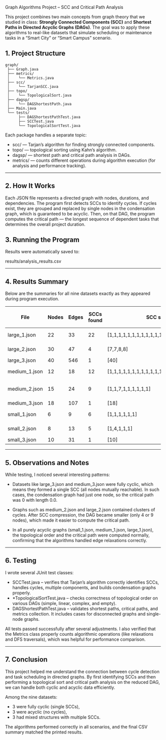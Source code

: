  Graph Algorithms Project – SCC and Critical Path Analysis

This project combines two main concepts from graph theory that we studied in class: **Strongly Connected Components (SCC)** and **Shortest Paths in Directed Acyclic Graphs (DAGs)**.
The goal was to apply these algorithms to real-like datasets that simulate scheduling or maintenance tasks in a “Smart City” or “Smart Campus” scenario.



## 1. Project Structure

```
graph/
 ├── Graph.java
 ├── metrics/
 │    └── Metrics.java
 ├── scc/
 │    └── TarjanSCC.java
 ├── topo/
 │    └── TopologicalSort.java
 ├── dagsp/
 │    └── DAGShortestPath.java
 ├── Main.java
 └── tests/
      ├── DAGShortestPathTest.java
      ├── SCCTest.java
      └── TopologicalSortTest.java
```

Each package handles a separate topic:

* scc/ — Tarjan’s algorithm for finding strongly connected components.
* topo/ — topological sorting using Kahn’s algorithm.
* dagsp/ — shortest path and critical path analysis in DAGs.
* metrics/ — counts different operations during algorithm execution (for analysis and performance tracking).

---

## 2. How It Works

Each JSON file represents a directed graph with nodes, durations, and dependencies.
The program first detects SCCs to identify cycles. If cycles exist, they are grouped and replaced by single nodes in the condensation graph, which is guaranteed to be acyclic.
Then, on that DAG, the program computes the critical path — the longest sequence of dependent tasks that determines the overall project duration.


## 3. Running the Program



Results were automatically saved to:


results/analysis_results.csv


---

## 4. Results Summary

Below are the summaries for all nine datasets exactly as they appeared during program execution.

| File        | Nodes | Edges | SCCs found | SCC sizes                                     | Condensation graph nodes | Critical path length | Critical path            |
| ----------- | ----- | ----- | ---------- | --------------------------------------------- | ------------------------ | -------------------- | ------------------------ |
| large_1.json | 22    | 33    | 22         | [1,1,1,1,1,1,1,1,1,1,1,1,1,1,1,1,1,1,1,1,1,1] | 22                       | 18.0                 | [10, 9, 8, 5, 4]         |
| large_2.json | 30    | 47    | 4          | [7,7,8,8]                                     | 4                        | 15.0                 | [3, 2, 1, 0]             |
| large_3.json| 40    | 546   | 1          | [40]                                          | 1                        | 0.0                  | [0]                      |
| medium_1.json | 12    | 18    | 12         | [1,1,1,1,1,1,1,1,1,1,1,1]                     | 12                       | 14.0                 | [10, 7, 5, 4, 2]         |
| medium_2.json | 15    | 24    | 9          | [1,1,7,1,1,1,1,1,1]                           | 9                        | 25.0                 | [8, 7, 6, 5, 4, 2, 1, 0] |
| medium_3.json| 18    | 107   | 1          | [18]                                          | 1                        | 0.0                  | [0]                      |
| small_1.json | 6     | 9     | 6          | [1,1,1,1,1,1]                                 | 6                        | 10.0                 | [5, 4, 3, 1, 0]          |
| small_2.json | 8     | 13    | 5          | [1,4,1,1,1]                                   | 5                        | 13.0                 | [4, 3, 2, 1, 0]          |
| small_3.json | 10    | 31    | 1          | [10]                                          | 1                        | 0.0                  | [0]                      |

---

## 5. Observations and Notes

While testing, I noticed several interesting patterns:

* Datasets like large_3.json and medium_3.json were fully cyclic, which means they formed a single SCC (all nodes mutually reachable).
  In such cases, the condensation graph had just one node, so the critical path was 0 with length 0.0.

* Graphs such as medium_2.json and large_2.json contained clusters of cycles. After SCC compression, the DAG became smaller (only 4 or 9 nodes), which made it easier to compute the critical path.

* In all purely acyclic graphs (small_1.json, medium_1.json, large_1.json), the topological order and the critical path were computed normally, confirming that the algorithms handled edge relaxations correctly.

---

## 6. Testing

I wrote several JUnit test classes:

* SCCTest.java – verifies that Tarjan’s algorithm correctly identifies SCCs, handles cycles, multiple components, and builds condensation graphs properly.
* *TopologicalSortTest.java – checks correctness of topological order on various DAGs (simple, linear, complex, and empty).
* DAGShortestPathTest.java – validates shortest paths, critical paths, and metrics collection. It includes cases for disconnected graphs and single-node graphs.

All tests passed successfully after several adjustments. I also verified that the Metrics class properly counts algorithmic operations (like relaxations and DFS traversals), which was helpful for performance comparison.

---

## 7. Conclusion

This project helped me understand the connection between cycle detection and task scheduling in directed graphs.
By first identifying SCCs and then performing a topological sort and critical path analysis on the reduced DAG, we can handle both cyclic and acyclic data efficiently.

Among the nine datasets:

* 3 were fully cyclic (single SCCs),
* 3 were acyclic (no cycles),
* 3 had mixed structures with multiple SCCs.

The algorithms performed correctly in all scenarios, and the final CSV summary matched the printed results.
